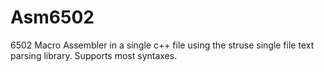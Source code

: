 # Asm6502
6502 Macro Assembler in a single c++ file using the struse single file text parsing library. Supports most syntaxes.
